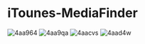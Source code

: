 # iTounes-MediaFinder

![4aa964](https://user-images.githubusercontent.com/51194818/89191817-c3d31e80-d5a3-11ea-8d22-8a59f5dd42d9.gif)
![4aa9qa](https://user-images.githubusercontent.com/51194818/89191837-ca619600-d5a3-11ea-8f78-0e7192c80c61.gif)
![4aacvs](https://user-images.githubusercontent.com/51194818/89194517-c46db400-d5a7-11ea-8857-247d99d9e72f.gif)
![4aad4w](https://user-images.githubusercontent.com/51194818/89194543-ccc5ef00-d5a7-11ea-9581-0b1762089335.gif)

